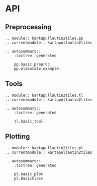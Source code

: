 # API

## Preprocessing

```{eval-rst}
.. module:: kartapullautin2tiles.pp
.. currentmodule:: kartapullautin2tiles

.. autosummary::
    :toctree: generated

    pp.basic_preproc
    pp.elaborate_example
```

## Tools

```{eval-rst}
.. module:: kartapullautin2tiles.tl
.. currentmodule:: kartapullautin2tiles

.. autosummary::
    :toctree: generated

    tl.basic_tool
```

## Plotting

```{eval-rst}
.. module:: kartapullautin2tiles.pl
.. currentmodule:: kartapullautin2tiles

.. autosummary::
    :toctree: generated

    pl.basic_plot
    pl.BasicClass
```
